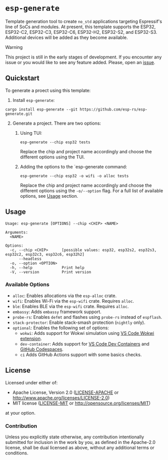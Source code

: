 # `esp-generate`

Template generation tool to create `no_std` applications targeting Espressif's line of SoCs and modules. At present, this template supports the ESP32, ESP32-C2, ESP32-C3, ESP32-C6, ESP32-H2, ESP32-S2, and ESP32-S3. Additional devices will be added as they become available.

> [!WARNING]
>
> This project is still in the early stages of development. If you encounter any issue or you would like to see any feature added. Please, open an [issue].

[issue]: https://github.com/esp-rs/esp-generate/issues/new

## Quickstart

To generate a proect using this template:
1. Install `esp-generate`:
```
cargo install esp-generate --git https://github.com/esp-rs/esp-generate.git
```
2. Generate a project. There are two options:
     1. Using TUI:
        ```
        esp-generate --chip esp32 tests
        ```
        Replace the chip and project name accordingly and choose the different options using the TUI.

     2. Adding the options to the `esp-generate command:
        ```
        esp-generate --chip esp32 -o wifi -o alloc tests
        ```
        Replace the chip and project name accordingly and choose the different options using the `-o/--option` flag.
        For a full list of available options, see [Usage](#usage) section.

## Usage

```
Usage: esp-generate [OPTIONS] --chip <CHIP> <NAME>

Arguments:
  <NAME>

Options:
  -c, --chip <CHIP>      [possible values: esp32, esp32s2, esp32s3, esp32c2, esp32c3, esp32c6, esp32h2]
      --headless
  -o, --option <OPTION>
  -h, --help             Print help
  -V, --version          Print version
```

### Available Options

- `alloc`: Enables allocations via the `esp-alloc` crate.
- `wifi`: Enables Wi-Fi via the `esp-wifi` crate. Requires `alloc`.
- `ble`: Enables BLE via the `esp-wifi` crate. Requires `alloc`.
- `embassy`: Adds `embassy` framework support.
- `probe-rs`: Enables `defmt` and flashes using `probe-rs` instead of `espflash`.
- `stack-protector`: Enable stack-smash protection (`nightly` only).
- `optional`: Enables the following set of options:
  - `wokwi`: Adds support for Wokwi simulation using [VS Code Wokwi extension].
  - `dev-container`: Adds support for [VS Code Dev Containers] and [GitHub Codespaces].
  - `ci` Adds GitHub Actions support with some basics checks.

[VS Code Wokwi extension]: https://marketplace.visualstudio.com/items?itemName=wokwi.wokwi-vscode
[VS Code Dev Containers]: https://code.visualstudio.com/docs/remote/containers#_quick-start-open-an-existing-folder-in-a-container
[GitHub Codespaces]: https://docs.github.com/en/codespaces/developing-in-codespaces/creating-a-codespace

## License

Licensed under either of:

- Apache License, Version 2.0 ([LICENSE-APACHE](LICENSE-APACHE) or http://www.apache.org/licenses/LICENSE-2.0)
- MIT license ([LICENSE-MIT](LICENSE-MIT) or http://opensource.org/licenses/MIT)

at your option.

### Contribution

Unless you explicitly state otherwise, any contribution intentionally submitted for inclusion in
the work by you, as defined in the Apache-2.0 license, shall be dual licensed as above, without
any additional terms or conditions.
